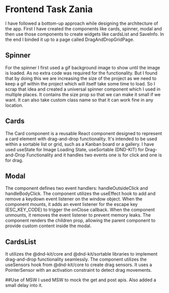 # Frontend Task Zania

I have followed a bottom-up approach while designing the architecture of the app. First I have created the components like cards, spinner, modal and then use those components to create widgets like cardsList and SaveInfo. In the end I binded it up to a page called DragAndDropGridPage. 

## Spinner

For the spinner I first used a gif background image to show until the image is loaded. As no extra code was required for the functionality. But I found that by doing this we are increasing the size of the project as we need to keep a gif within the project which will itself take some time to load. So I scrap that idea and created a universal spinner component which I used in multiple places. It contains the size prop so that we can make it small if we want. It can also take custom class name so that it can work fine in any location.

## Cards

The Card component is a reusable React component designed to represent a card element with drag-and-drop functionality. It's intended to be used within a sortable list or grid, such as a Kanban board or a gallery. I have used useState for Image Loading State, useSortable (DND-KIT) for Drag-and-Drop Functionality and it handles two events one is for click and one is for drag.

## Modal

The component defines two event handlers: handleOutsideClick and handleBodyClick.
The component utilizes the useEffect hook to add and remove a keydown event listener on the window object.
When the component mounts, it adds an event listener for the escape key (ESC_KEY_CODE) to trigger the onClose callback.
When the component unmounts, it removes the event listener to prevent memory leaks.
The component renders the children prop, allowing the parent component to provide custom content inside the modal.

## CardsList

It utilizes the @dnd-kit/core and @dnd-kit/sortable libraries to implement drag-and-drop functionality seamlessly. The component utilizes the useSensors hook from @dnd-kit/core to create drag sensors. It uses a PointerSensor with an activation constraint to detect drag movements. 

##Use of MSW
I used MSW to mock the get and post apis. Also added a small delay into it. 

